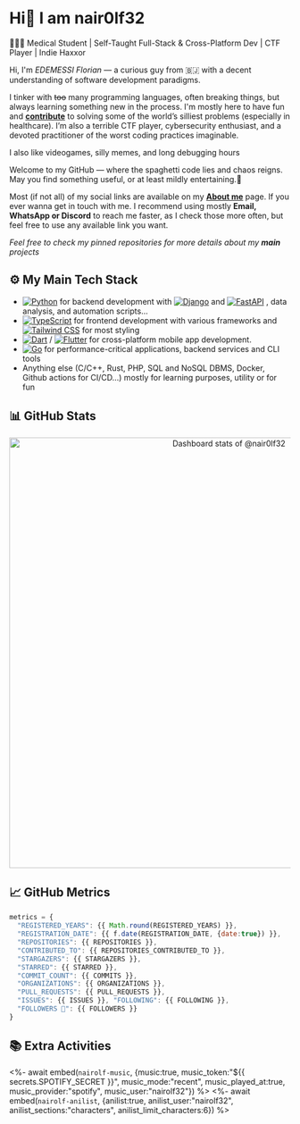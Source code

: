 # Hi👾 I am nair0lf32

👨🏿‍💻 Medical Student | Self-Taught Full-Stack & Cross-Platform Dev | CTF Player | Indie Haxxor

Hi, I'm *EDEMESSI Florian* — a curious guy from 🇧🇯 with a decent understanding of software development paradigms.

I tinker with ~~too~~ many programming languages, often breaking things, but always learning something new in the process. I'm mostly here to have fun and **[contribute](https://ossrank.com/c/46498)** to solving some of the world’s silliest problems (especially in healthcare). I’m also a terrible CTF player, cybersecurity enthusiast, and a devoted practitioner of the worst coding practices imaginable.

I also like videogames, silly memes, and long debugging hours

Welcome to my GitHub — where the spaghetti code lies and chaos reigns. May you find something useful, or at least mildly entertaining.🍝

Most (if not all) of my social links are available on my **[About me](https://about.me/florian_edemessi)** page. If you ever wanna get in touch with me. I recommend using mostly **Email, WhatsApp or Discord** to reach me faster, as I check those more often, but feel free to use any available link you want.

*Feel free to check my pinned repositories for more details about my **main** projects*

## ⚙️ My Main Tech Stack

- [![Python](https://img.shields.io/badge/Python-3776AB?logo=python&logoColor=fff)](https://www.python.org/) for backend development with
[![Django](https://img.shields.io/badge/Django-%23092E20.svg?logo=django&logoColor=white)](https://www.djangoproject.com/) and
[![FastAPI](https://img.shields.io/badge/FastAPI-009688?logo=fastapi&logoColor=fff)](https://fastapi.tiangolo.com/) , data analysis, and automation scripts...
- [![TypeScript](https://img.shields.io/badge/TypeScript-3178C6?logo=typescript&logoColor=fff)](https://www.typescriptlang.org/) for frontend development with various frameworks and [![Tailwind CSS](https://img.shields.io/badge/Tailwind_CSS-38B2AC?logo=tailwindcss&logoColor=fff)](#) for most styling
- [![Dart](https://img.shields.io/badge/Dart-0175C2?logo=dart&logoColor=fff)](https://dart.dev/) / [![Flutter](https://img.shields.io/badge/Flutter-02569B?logo=flutter&logoColor=fff)](https://flutter.dev/) for cross-platform mobile app development.
- [![Go](https://img.shields.io/badge/Go-00ADD8?logo=go&logoColor=fff)](https://go.dev/) for performance-critical applications, backend services and CLI tools
- Anything else (C/C++, Rust, PHP, SQL and NoSQL DBMS, Docker, Github actions for CI/CD...) mostly for learning purposes, utility or for fun


## 📊 GitHub Stats

<a href="https://next.ossinsight.io/widgets/official/compose-user-dashboard-stats?user_id=35136136" target="_blank" style="display: block" align="center">
  <picture>
    <source media="(prefers-color-scheme: dark)" srcset="https://next.ossinsight.io/widgets/official/compose-user-dashboard-stats/thumbnail.png?user_id=35136136&image_size=auto&color_scheme=dark" width="771" height="auto">
    <img alt="Dashboard stats of @nair0lf32" src="https://next.ossinsight.io/widgets/official/compose-user-dashboard-stats/thumbnail.png?user_id=35136136&image_size=auto&color_scheme=light" width="771" height="auto">
  </picture>
</a>

## 📈 GitHub Metrics

```javascript
metrics = {
  "REGISTERED_YEARS": {{ Math.round(REGISTERED_YEARS) }},
  "REGISTRATION_DATE": {{ f.date(REGISTRATION_DATE, {date:true}) }},
  "REPOSITORIES": {{ REPOSITORIES }},
  "CONTRIBUTED_TO": {{ REPOSITORIES_CONTRIBUTED_TO }},
  "STARGAZERS": {{ STARGAZERS }},
  "STARRED": {{ STARRED }},
  "COMMIT_COUNT": {{ COMMITS }},
  "ORGANIZATIONS": {{ ORGANIZATIONS }},
  "PULL_REQUESTS": {{ PULL_REQUESTS }},
  "ISSUES": {{ ISSUES }}, "FOLLOWING": {{ FOLLOWING }},
  "FOLLOWERS 💛": {{ FOLLOWERS }}
}
```

## 📚 Extra Activities

<%- await embed(`nairolf-music`, {music:true, music_token:"${{ secrets.SPOTIFY_SECRET }}", music_mode:"recent", music_played_at:true, music_provider:"spotify", music_user:"nairolf32"}) %>
<%- await embed(`nairolf-anilist`, {anilist:true, anilist_user:"nairolf32", anilist_sections:"characters", anilist_limit_characters:6}) %>
